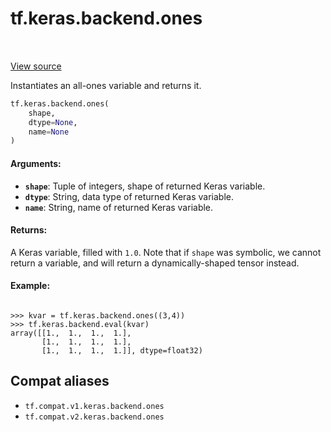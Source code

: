 <div itemscope itemtype="http://developers.google.com/ReferenceObject">
<meta itemprop="name" content="tf.keras.backend.ones" />
<meta itemprop="path" content="Stable" />
</div>

# tf.keras.backend.ones

<!-- Insert buttons and diff -->

<table class="tfo-notebook-buttons tfo-api" align="left">
</table>

<a target="_blank" href="/code/stable/tensorflow/python/keras/backend.py">View source</a>



Instantiates an all-ones variable and returns it.

``` python
tf.keras.backend.ones(
    shape,
    dtype=None,
    name=None
)
```



<!-- Placeholder for "Used in" -->


#### Arguments:


* <b>`shape`</b>: Tuple of integers, shape of returned Keras variable.
* <b>`dtype`</b>: String, data type of returned Keras variable.
* <b>`name`</b>: String, name of returned Keras variable.


#### Returns:

A Keras variable, filled with `1.0`.
Note that if `shape` was symbolic, we cannot return a variable,
and will return a dynamically-shaped tensor instead.



#### Example:




```

>>> kvar = tf.keras.backend.ones((3,4))
>>> tf.keras.backend.eval(kvar)
array([[1.,  1.,  1.,  1.],
       [1.,  1.,  1.,  1.],
       [1.,  1.,  1.,  1.]], dtype=float32)

```

## Compat aliases

* `tf.compat.v1.keras.backend.ones`
* `tf.compat.v2.keras.backend.ones`

